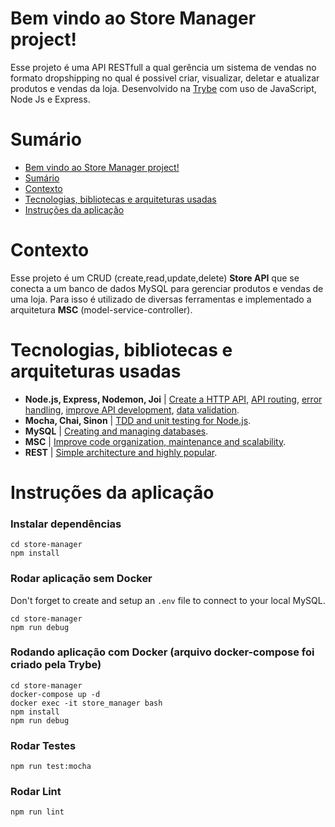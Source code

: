 # Bem vindo ao Store Manager project!
Esse projeto é uma API RESTfull a qual gerência um sistema de vendas no formato dropshipping no qual é possivel criar, visualizar, deletar e atualizar produtos e vendas da loja. Desenvolvido na [Trybe](https://www.betrybe.com/) com uso de JavaScript, Node Js e Express.


# Sumário
- [Bem vindo ao Store Manager project!](#bem-vindo-ao-store-manager-project)
- [Sumário](#sumário)
- [Contexto](#contexto)
- [Tecnologias, bibliotecas e arquiteturas usadas](#tecnologias-bibliotecas-e-arquiteturas-usadas)
- [Instruções da aplicação](#instruções-da-aplicação)


# Contexto
 Esse projeto é um CRUD (create,read,update,delete) __Store API__ que se conecta a um banco de dados MySQL para gerenciar produtos e vendas de uma loja.  Para isso é utilizado de diversas ferramentas e implementado a arquitetura __MSC__ (model-service-controller).

# Tecnologias, bibliotecas e arquiteturas usadas
  * __Node.js, Express, Nodemon, Joi__ | [Create a HTTP API](http://expressjs.com/), [API routing](https://expressjs.com/en/guide/routing.html), [error handling](https://www.npmjs.com/package/express-async-errors), [improve API development](https://www.npmjs.com/package/nodemon), [data validation](https://joi.dev/api/?v=17.6.0).
  * __Mocha, Chai, Sinon__ | [TDD and unit testing for Node.js](https://mochajs.org/).
  * __MySQL__ | [Creating and managing databases](https://www.mysqltutorial.org/).
  * __MSC__ | [Improve code organization, maintenance and scalability](https://martinfowler.com/architecture/).
  * __REST__ | [Simple architecture and highly popular](https://restfulapi.net/).

# Instruções da aplicação
### Instalar dependências
```
cd store-manager
npm install
```
### Rodar aplicação sem Docker
Don't forget to create and setup an `.env` file to connect to your local MySQL.

```
cd store-manager
npm run debug
```

### Rodando aplicação com Docker (arquivo docker-compose foi criado pela Trybe)
```
cd store-manager
docker-compose up -d
docker exec -it store_manager bash
npm install
npm run debug
```

### Rodar Testes
```
npm run test:mocha
```

### Rodar Lint
```
npm run lint
```

